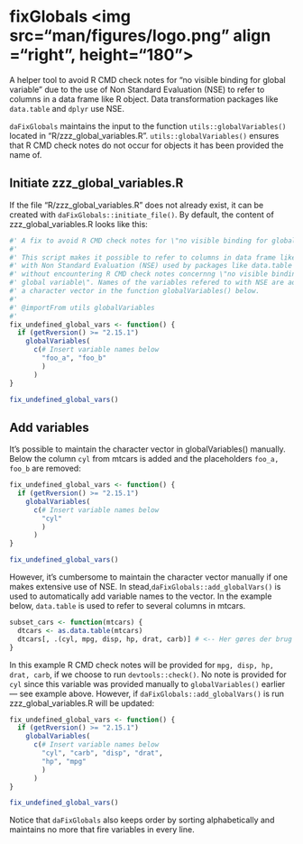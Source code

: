 fixGlobals &lt;img src=“man/figures/logo.png” align =“right”, height=“180”&gt;
==============================================================================

A helper tool to avoid R CMD check notes for “no visible binding for
global variable” due to the use of Non Standard Evaluation (NSE) to
refer to columns in a data frame like R object. Data transformation
packages like `data.table` and `dplyr` use NSE.

`daFixGlobals` maintains the input to the function
`utils::globalVariables()` located in “R/zzz\_global\_variables.R”.
`utils::globalVariables()` ensures that R CMD check notes do not occur
for objects it has been provided the name of.

Initiate zzz\_global\_variables.R
---------------------------------

If the file “R/zzz\_global\_variables.R” does not already exist, it can
be created with `daFixGlobals::initiate_file()`. By default, the content
of zzz\_global\_variables.R looks like this:

``` r
#' A fix to avoid R CMD check notes for \"no visible binding for global variable\"
#'
#' This script makes it possible to refer to columns in data frame like objects
#' with Non Standard Evaluation (NSE) used by packages like data.table and dplyr
#' without encountering R CMD check notes concernng \"no visible binding for
#' global variable\". Names of the variables refered to with NSE are added to
#' a character vector in the function globalVariables() below.
#' 
#' @importFrom utils globalVariables
#' 
fix_undefined_global_vars <- function() {
  if (getRversion() >= "2.15.1")
    globalVariables(
      c(# Insert variable names below
        "foo_a", "foo_b"
        )
      )
}

fix_undefined_global_vars()
```

Add variables
-------------

It’s possible to maintain the character vector in globalVariables()
manually. Below the column `cyl` from mtcars is added and the
placeholders `foo_a, foo_b` are removed:

``` r
fix_undefined_global_vars <- function() {
  if (getRversion() >= "2.15.1")
    globalVariables(
      c(# Insert variable names below
        "cyl"
        )
      )
}

fix_undefined_global_vars()
```

However, it’s cumbersome to maintain the character vector manually if
one makes extensive use of NSE. In
stead,`daFixGlobals::add_globalVars()` is used to automatically add
variable names to the vector. In the example below, `data.table` is used
to refer to several columns in mtcars.

``` r
subset_cars <- function(mtcars) {
  dtcars <- as.data.table(mtcars)
  dtcars[, .(cyl, mpg, disp, hp, drat, carb)] # <-- Her gøres der brug af NSE
}
```

In this example R CMD check notes will be provided for
`mpg, disp, hp, drat, carb`, if we choose to run `devtools::check()`. No
note is provided for `cyl` since this variable was provided manually to
`globalVariables()` earlier — see example above. However, if
`daFixGlobals::add_globalVars()` is run zzz\_global\_variables.R will be
updated:

``` r
fix_undefined_global_vars <- function() {
  if (getRversion() >= "2.15.1")
    globalVariables(
      c(# Insert variable names below
        "cyl", "carb", "disp", "drat", 
        "hp", "mpg"
        )
      )
}

fix_undefined_global_vars()
```

Notice that `daFixGlobals` also keeps order by sorting alphabetically
and maintains no more that fire variables in every line.
